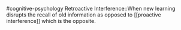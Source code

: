 #cognitive-psychology 
Retroactive Interference::When new learning disrupts the recall of old information as opposed to [[proactive interference]] which is the opposite.
<!--SR:!2024-04-09,3,250-->
